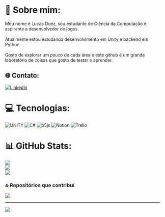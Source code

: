 # 💫 Sobre mim:
Meu nome é Lucas Duez, sou estudante de Ciência da Computação e <br>aspirante a desenvolvedor de jogos. <br><br>Atualmente estou estudando desenvolvimento em Unity e backend em Python.<br><br>Gosto de explorar um pouco de cada área e este github é um grande <br>laboratório de coisas que gosto de testar e aprender.


## 🌐 Contato:
[![LinkedIn](https://img.shields.io/badge/LinkedIn-%230077B5.svg?logo=linkedin&logoColor=white)](https://linkedin.com/in/https://www.linkedin.com/in/lucas-duez-verzaro/) 
# 💻 Tecnologias:
![UNITY](https://img.shields.io/badge/Unity-%2320232a.svg?style=for-the-badge&logo=unity&logoColor=white)
![C#](https://img.shields.io/badge/c%23-%23239120.svg?style=for-the-badge&logo=c-sharp&logoColor=white) ![p5js](https://img.shields.io/badge/p5.js-ED225D?style=for-the-badge&logo=p5.js&logoColor=FFFFFF) ![Notion](https://img.shields.io/badge/Notion-%23000000.svg?style=for-the-badge&logo=notion&logoColor=white) ![Trello](https://img.shields.io/badge/Trello-%23026AA7.svg?style=for-the-badge&logo=Trello&logoColor=white)
# 📊 GitHub Stats:
![](https://github-readme-stats.vercel.app/api?username=lucasdvs10&theme=gruvbox&hide_border=false&include_all_commits=false&count_private=true)<br/>
![](https://github-readme-streak-stats.herokuapp.com/?user=lucasdvs10&theme=gruvbox&hide_border=false)<br/>
![](https://github-readme-stats.vercel.app/api/top-langs/?username=lucasdvs10&theme=gruvbox&hide_border=false&include_all_commits=false&count_private=true&layout=compact)

### 🔝 Repositórios que contribuí
![](https://github-contributor-stats.vercel.app/api?username=lucasdvs10&limit=5&theme=dark&combine_all_yearly_contributions=true)

---
[![](https://visitcount.itsvg.in/api?id=lucasdvs10&icon=0&color=0)](https://visitcount.itsvg.in)

<!-- Proudly created with GPRM ( https://gprm.itsvg.in ) -->

